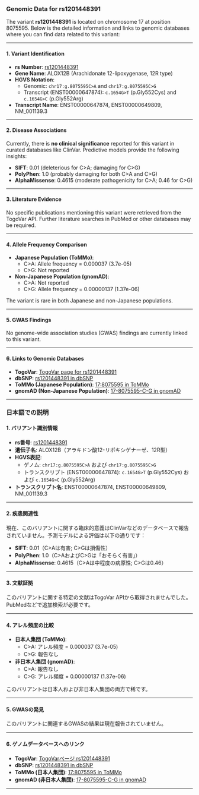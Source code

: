 ### Genomic Data for rs1201448391

The variant **rs1201448391** is located on chromosome 17 at position 8075595. Below is the detailed information and links to genomic databases where you can find data related to this variant:

---

#### 1. **Variant Identification**
- **rs Number**: [rs1201448391](https://identifiers.org/dbsnp/rs1201448391)
- **Gene Name**: ALOX12B (Arachidonate 12-lipoxygenase, 12R type)
- **HGVS Notation**:
  - Genomic: `chr17:g.8075595C>A` and `chr17:g.8075595C>G`
  - Transcript (ENST00000647874): `c.1654G>T` (p.Gly552Cys) and `c.1654G>C` (p.Gly552Arg)
- **Transcript Name**: ENST00000647874, ENST00000649809, NM_001139.3

---

#### 2. **Disease Associations**
Currently, there is **no clinical significance** reported for this variant in curated databases like ClinVar. Predictive models provide the following insights:
- **SIFT**: 0.01 (deleterious for C>A; damaging for C>G)
- **PolyPhen**: 1.0 (probably damaging for both C>A and C>G)
- **AlphaMissense**: 0.4615 (moderate pathogenicity for C>A; 0.46 for C>G)

---

#### 3. **Literature Evidence**
No specific publications mentioning this variant were retrieved from the TogoVar API. Further literature searches in PubMed or other databases may be required.

---

#### 4. **Allele Frequency Comparison**
- **Japanese Population (ToMMo)**:
  - C>A: Allele frequency = 0.000037 (3.7e-05)
  - C>G: Not reported
- **Non-Japanese Population (gnomAD)**:
  - C>A: Not reported
  - C>G: Allele frequency = 0.00000137 (1.37e-06)

The variant is rare in both Japanese and non-Japanese populations.

---

#### 5. **GWAS Findings**
No genome-wide association studies (GWAS) findings are currently linked to this variant.

---

#### 6. **Links to Genomic Databases**
- **TogoVar**: [TogoVar page for rs1201448391](https://togovar.org/variant/tgv56979370)
- **dbSNP**: [rs1201448391 in dbSNP](https://identifiers.org/dbsnp/rs1201448391)
- **ToMMo (Japanese Population)**: [17:8075595 in ToMMo](https://jmorp.megabank.tohoku.ac.jp/search?query=17%3A8075595)
- **gnomAD (Non-Japanese Population)**: [17-8075595-C-G in gnomAD](https://gnomad.broadinstitute.org/variant/17-8075595-C-G?dataset=gnomad_r4)

---

### 日本語での説明

#### 1. **バリアント識別情報**
- **rs番号**: [rs1201448391](https://identifiers.org/dbsnp/rs1201448391)
- **遺伝子名**: ALOX12B（アラキドン酸12-リポキシゲナーゼ、12R型）
- **HGVS表記**:
  - ゲノム: `chr17:g.8075595C>A` および `chr17:g.8075595C>G`
  - トランスクリプト (ENST00000647874): `c.1654G>T` (p.Gly552Cys) および `c.1654G>C` (p.Gly552Arg)
- **トランスクリプト名**: ENST00000647874, ENST00000649809, NM_001139.3

---

#### 2. **疾患関連性**
現在、このバリアントに関する臨床的意義はClinVarなどのデータベースで報告されていません。予測モデルによる評価は以下の通りです：
- **SIFT**: 0.01（C>Aは有害; C>Gは損傷性）
- **PolyPhen**: 1.0（C>AおよびC>Gは「おそらく有害」）
- **AlphaMissense**: 0.4615（C>Aは中程度の病原性; C>Gは0.46）

---

#### 3. **文献証拠**
このバリアントに関する特定の文献はTogoVar APIから取得されませんでした。PubMedなどで追加検索が必要です。

---

#### 4. **アレル頻度の比較**
- **日本人集団 (ToMMo)**:
  - C>A: アレル頻度 = 0.000037 (3.7e-05)
  - C>G: 報告なし
- **非日本人集団 (gnomAD)**:
  - C>A: 報告なし
  - C>G: アレル頻度 = 0.00000137 (1.37e-06)

このバリアントは日本人および非日本人集団の両方で稀です。

---

#### 5. **GWASの発見**
このバリアントに関連するGWASの結果は現在報告されていません。

---

#### 6. **ゲノムデータベースへのリンク**
- **TogoVar**: [TogoVarページ rs1201448391](https://togovar.org/variant/tgv56979370)
- **dbSNP**: [rs1201448391 in dbSNP](https://identifiers.org/dbsnp/rs1201448391)
- **ToMMo (日本人集団)**: [17:8075595 in ToMMo](https://jmorp.megabank.tohoku.ac.jp/search?query=17%3A8075595)
- **gnomAD (非日本人集団)**: [17-8075595-C-G in gnomAD](https://gnomad.broadinstitute.org/variant/17-8075595-C-G?dataset=gnomad_r4)

---